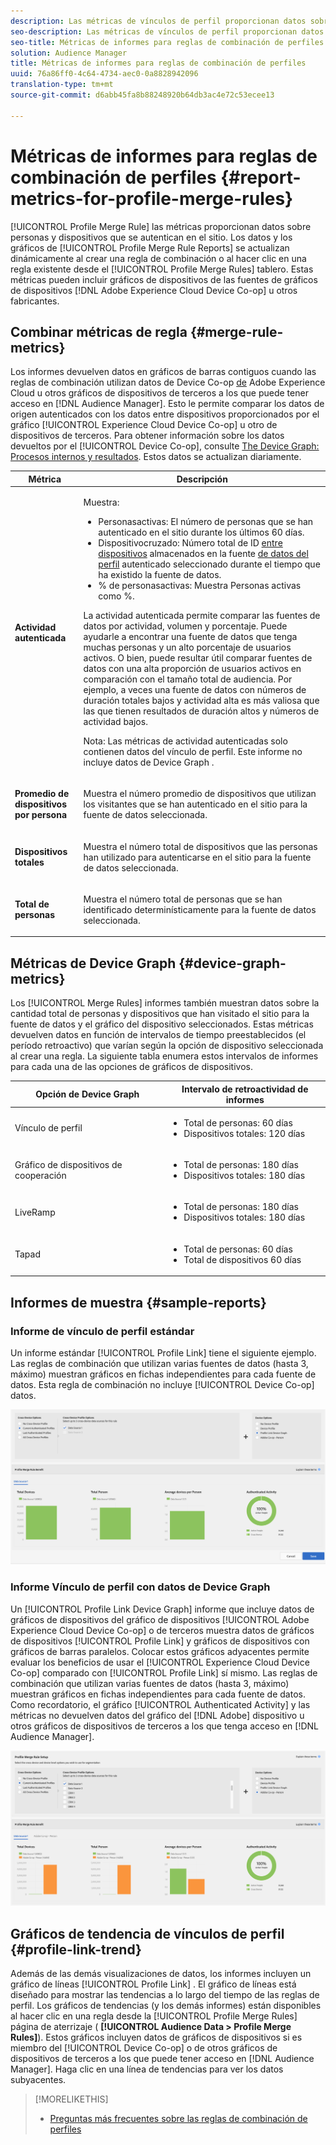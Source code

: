 ```yaml
---
description: Las métricas de vínculos de perfil proporcionan datos sobre las personas y los dispositivos que se autentican en el sitio. Los datos y los gráficos del vínculo de perfil se actualizan dinámicamente al crear reglas de combinación o al hacer clic en una regla existente desde el tablero Reglas de combinación de perfiles. Estas métricas pueden incluir gráficos de dispositivos de Adobe Experience Cloud Device Co-op u otras fuentes de gráficos de dispositivos de terceros.
seo-description: Las métricas de vínculos de perfil proporcionan datos sobre las personas y los dispositivos que se autentican en el sitio. Los datos y los gráficos del vínculo de perfil se actualizan dinámicamente al crear reglas de combinación o al hacer clic en una regla existente desde el tablero Reglas de combinación de perfiles. Estas métricas pueden incluir gráficos de dispositivos de Adobe Experience Cloud Device Co-op u otras fuentes de gráficos de dispositivos de terceros.
seo-title: Métricas de informes para reglas de combinación de perfiles
solution: Audience Manager
title: Métricas de informes para reglas de combinación de perfiles
uuid: 76a86ff0-4c64-4734-aec0-0a8828942096
translation-type: tm+mt
source-git-commit: d6abb45fa8b88248920b64db3ac4e72c53ecee13

---
```



# Métricas de informes para reglas de combinación de perfiles {#report-metrics-for-profile-merge-rules}

[!UICONTROL Profile Merge Rule] las métricas proporcionan datos sobre personas y dispositivos que se autentican en el sitio. Los datos y los gráficos de [!UICONTROL Profile Merge Rule Reports] se actualizan dinámicamente al crear una regla de combinación o al hacer clic en una regla existente desde el [!UICONTROL Profile Merge Rules] tablero. Estas métricas pueden incluir gráficos de dispositivos de las fuentes de gráficos de dispositivos [!DNL Adobe Experience Cloud Device Co-op] u otros fabricantes.

## Combinar métricas de regla {#merge-rule-metrics}

Los informes devuelven datos en gráficos de barras contiguos cuando las reglas de combinación utilizan datos de Device Co-op [de](https://marketing.adobe.com/resources/help/en_US/mcdc/) Adobe Experience Cloud u otros gráficos de dispositivos de terceros a los que puede tener acceso en [!DNL Audience Manager]. Esto le permite comparar los datos de origen autenticados con los datos entre dispositivos proporcionados por el gráfico [!UICONTROL Experience Cloud Device Co-op] u otro de dispositivos de terceros. Para obtener información sobre los datos devueltos por el [!UICONTROL Device Co-op], consulte [The Device Graph: Procesos internos y resultados](https://marketing.adobe.com/resources/help/en_US/mcdc/mcdc-processes.html). Estos datos se actualizan diariamente.

<table id="table_A7FB2F9804F84AC8A6DD05C0E6EE7555"> 
 <thead> 
  <tr> 
   <th colname="col1" class="entry"> Métrica </th> 
   <th colname="col2" class="entry"> Descripción </th> 
  </tr> 
 </thead>
 <tbody> 
  <tr> 
   <td colname="col1"> <p> <b><span class="wintitle"> Actividad autenticada</span></b> </p> </td> 
   <td colname="col2"> <p>Muestra: </p> 
    <ul id="ul_7F7373919A4A49028EF4BF7B28D9F8E9"> 
     <li id="li_FE2F93C496D64ED8928B3E522C9585EA"> <span class="wintitle"> Personas</span>activas: El número de personas que se han autenticado en el sitio durante los últimos 60 días. </li> 
     <li id="li_60CFD26EE68B442683C0ED5FED1A79C8"> <span class="wintitle"> Dispositivo</span>cruzado: Número total de ID <a href="merge-rules-start.md#create-data-source"> entre dispositivos</a> almacenados en la fuente <a href="https://docs.adobe.com/content/help/en/audience-manager/user-guide/features/data-sources/manage-datasources.html"> de datos del perfil</a> autenticado <a href="merge-rule-definitions.md"></a> seleccionado durante el tiempo que ha existido la fuente de datos. </li> 
     <li id="li_F2F07B6A326C4A18B79A0CF2C47D9677"> <span class="wintitle"> % de personas</span>activas: Muestra <span class="wintitle"> Personas</span> activas como %. </li> 
    </ul> <p> <span class="wintitle"> La actividad</span> autenticada permite comparar las fuentes de datos por actividad, volumen y porcentaje. Puede ayudarle a encontrar una fuente de datos que tenga muchas personas y un alto porcentaje de usuarios activos. O bien, puede resultar útil comparar fuentes de datos con una alta proporción de usuarios activos en comparación con el tamaño total de audiencia. Por ejemplo, a veces una fuente de datos con números de duración totales bajos y actividad alta es más valiosa que las que tienen resultados de duración altos y números de actividad bajos. </p> <p> <p>Nota: Las <span class="wintitle"> métricas de actividad</span> autenticadas solo contienen datos del vínculo <span class="wintitle"></span> de perfil. Este informe no incluye <span class="wintitle"> datos de Device Graph</span> . </p> </p> </td> 
  </tr> 
  <tr> 
   <td colname="col1"> <p> <b><span class="wintitle"> Promedio de dispositivos por persona</span></b> </p> </td> 
   <td colname="col2"> <p> Muestra el número promedio de dispositivos que utilizan los visitantes que se han autenticado en el sitio para la fuente de datos seleccionada. </p> </td> 
  </tr> 
  <tr> 
   <td colname="col1"> <p> <b><span class="wintitle"> Dispositivos totales</span></b> </p> </td> 
   <td colname="col2"> <p>Muestra el número total de dispositivos que las personas han utilizado para autenticarse en el sitio para la fuente de datos seleccionada. </p> </td> 
  </tr> 
  <tr> 
   <td colname="col1"> <p> <b><span class="wintitle"> Total de personas</span></b> </p> </td> 
   <td colname="col2"> <p>Muestra el número total de personas que se han identificado determinísticamente para la fuente de datos seleccionada. </p> </td> 
  </tr> 
 </tbody> 
</table>

## Métricas de Device Graph {#device-graph-metrics}

Los [!UICONTROL Merge Rules] informes también muestran datos sobre la cantidad total de personas y dispositivos que han visitado el sitio para la fuente de datos y el gráfico del dispositivo seleccionados. Estas métricas devuelven datos en función de intervalos de tiempo preestablecidos (el período retroactivo) que varían según la opción de dispositivo seleccionada al crear una regla. La siguiente tabla enumera estos intervalos de informes para cada una de las opciones de gráficos de dispositivos.

<table id="table_038983EBC71F4A55BBCA99212AC5DEE6"> 
 <thead> 
  <tr> 
   <th colname="col1" class="entry"> Opción de Device Graph </th> 
   <th colname="col2" class="entry"> Intervalo de retroactividad de informes </th> 
  </tr>
 </thead>
 <tbody> 
  <tr> 
   <td colname="col1"> <p><span class="wintitle"> Vínculo de perfil</span> </p> </td> 
   <td colname="col2"> <p> 
     <ul id="ul_B2FF2341573840549FFB96579F537082"> 
      <li id="li_B37323C2F2434F41B407500AC5C15447">Total de personas: 60 días </li> 
      <li id="li_08D911224A60418BBB3CFB4E70CE73D4">Dispositivos totales: 120 días </li> 
     </ul> </p> </td> 
  </tr> 
  <tr> 
   <td colname="col1"> <p><span class="wintitle"> Gráfico de dispositivos de cooperación</span> </p> </td> 
   <td colname="col2"> <p> 
     <ul id="ul_64AD1DD89DF64703B70B973A463BA020"> 
      <li id="li_D7D3A3871F434CBFA71BE8929EB41648">Total de personas: 180 días </li> 
      <li id="li_125D387986B2463EB310203CE5857EDA">Dispositivos totales: 180 días </li> 
     </ul> </p> </td> 
  </tr> 
  <tr> 
   <td colname="col1"> <p><span class="wintitle"> LiveRamp</span> </p> </td> 
   <td colname="col2"> <p> 
     <ul id="ul_2772F3AD7E1440789B635794ECDE8DFB"> 
      <li id="li_1432363829D64615B1D349A3722D6268">Total de personas: 180 días </li> 
      <li id="li_D5C0E3CE92524B54BBD36C73A326292B">Dispositivos totales: 180 días </li> 
     </ul> </p> </td> 
  </tr> 
  <tr> 
   <td colname="col1"> <p><span class="wintitle"> Tapad</span> </p> </td> 
   <td colname="col2"> <p> 
     <ul id="ul_274529DB58E6442E95C6AD89BECB1362"> 
      <li id="li_67102211A72A4E47AACFE5E369793C17">Total de personas: 60 días </li> 
      <li id="li_3E8F3DA6A7B5487895A626674DA363A5">Total de dispositivos 60 días </li> 
     </ul> </p> </td> 
  </tr> 
 </tbody> 
</table>

## Informes de muestra {#sample-reports}

### Informe de vínculo de perfil estándar

Un informe estándar [!UICONTROL Profile Link] tiene el siguiente ejemplo. Las reglas de combinación que utilizan varias fuentes de datos (hasta 3, máximo) muestran gráficos en fichas independientes para cada fuente de datos. Esta regla de combinación no incluye [!UICONTROL Device Co-op] datos.

![](assets/profile-link-metrics.png)

### Informe Vínculo de perfil con datos de Device Graph

Un [!UICONTROL Profile Link Device Graph] informe que incluye datos de gráficos de dispositivos del gráfico de dispositivos [!UICONTROL Adobe Experience Cloud Device Co-op] o de terceros muestra datos de gráficos de dispositivos [!UICONTROL Profile Link] y gráficos de dispositivos con gráficos de barras paralelos. Colocar estos gráficos adyacentes permite evaluar los beneficios de usar el [!UICONTROL Experience Cloud Device Co-op] comparado con [!UICONTROL Profile Link] sí mismo. Las reglas de combinación que utilizan varias fuentes de datos (hasta 3, máximo) muestran gráficos en fichas independientes para cada fuente de datos. Como recordatorio, el gráfico [!UICONTROL Authenticated Activity] y las métricas no devuelven datos del gráfico del [!DNL Adobe] dispositivo u otros gráficos de dispositivos de terceros a los que tenga acceso en [!DNL Audience Manager].

![](assets/profile-link-graph.png)

## Gráficos de tendencia de vínculos de perfil {#profile-link-trend}

Además de las demás visualizaciones de datos, los informes incluyen un gráfico de líneas [!UICONTROL Profile Link] . El gráfico de líneas está diseñado para mostrar las tendencias a lo largo del tiempo de las reglas de perfil. Los gráficos de tendencias (y los demás informes) están disponibles al hacer clic en una regla desde la [!UICONTROL Profile Merge Rules] página de aterrizaje ( **[!UICONTROL Audience Data > Profile Merge Rules]**). Estos gráficos incluyen datos de gráficos de dispositivos si es miembro del [!UICONTROL Device Co-op] o de otros gráficos de dispositivos de terceros a los que puede tener acceso en [!DNL Audience Manager]. Haga clic en una línea de tendencias para ver los datos subyacentes.

>[!MORELIKETHIS]
>
>* [Preguntas más frecuentes sobre las reglas de combinación de perfiles](../../faq/faq-profile-merge.md)

